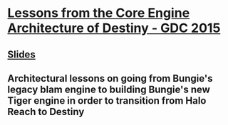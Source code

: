 # [Lessons from the Core Engine Architecture of Destiny - GDC 2015](https://www.gdcvault.com/play/1022105/Lessons-from-the-Core-Engine)
## [Slides](https://www.gdcvault.com/play/1022106/Lessons-from-the-Core-Engine)
## Architectural lessons on going from Bungie's legacy blam engine to building Bungie's new Tiger engine in order to transition from Halo Reach to Destiny




